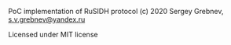 PoC implementation of RuSIDH protocol
(c) 2020 Sergey Grebnev, s.v.grebnev@yandex.ru

Licensed under MIT license
